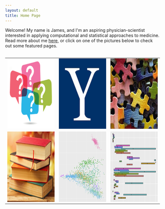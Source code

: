 ```yaml
---
layout: default
title: Home Page
---
```


Welcome! My name is James, and I'm an aspiring physician-scientist interested in applying computational and statistical approaches to medicine. Read more about me <a href="/about">here</a>, or click on one of the pictures below to check out some featured pages. 
<br><br>

<table class="wide">
<tr>
  <td class="left">
    <a href="/archives/2017/08/22/36-questions">
        <img src="/img/questions.png" alt="36 Questions" title="36 Questions" style="width:230px;height:230px;">
    </a>
  </td>
  <td class="center">
    <a href="/archives/2017/08/21/yale-course-notes">
        <img src="/img/yale.jpg" alt="Yale Course Notes" title="Yale Course Notes" style="width:230px;height:230px;">
    </a>
  </td>
  <td class="right">
    <a href="/archives/2017/08/22/logic-puzzles">
        <img src="/img/puzzles.jpg" alt="Logic Problems" title="Logic Problems" style="width:230px;height:230px;">
    </a>
  </td>
</tr>
<tr>
  <td class="left">
    <a href="/archives/2017/08/22/book-list">
        <img src="/img/books.jpg" alt="Book List" title="Book List" style="width:230px;height:230px;">
    </a>
  </td>
  <td class="center">
    <a href="/archives/2017/08/22/gerstein-lab">
        <img src="/img/ercc.jpg" alt="ERCC RNA-Seq Visualization Tool" title="ERCC RNA-Seq Visualization Tool" style="width:230px;height:230px;">
    </a>
  </td>
  <td class="right">
    <a href="/archives/2017/08/22/zak-lab">
        <img src="/img/acmg.jpg" alt="Penetrance of ACMG-59 Cardiac Phenotypes" title="Penetrance of ACMG-59 Cardiac Phenotypes" style="width:230px;height:230px;">
    </a>
  </td>

</tr>
</table>